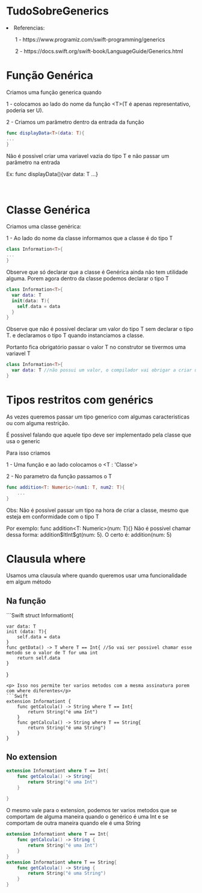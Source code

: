 # TudoSobreGenerics
<li>Referencias: </li>
<ul> 1 - https://www.programiz.com/swift-programming/generics </ul>
<ul> 2 - https://docs.swift.org/swift-book/LanguageGuide/Generics.html </ul>

<h1> Função Genérica </h1>
<p>Criamos uma função generica quando </p>
<p>1 - colocamos ao lado do nome da função &ltT&gt(T é apenas representativo, poderia ser U).</p> 
<p>2 - Criamos um parâmetro dentro da entrada da função</p>

```Swift
func displayData<T>(data: T){
...
}
```

<p>Não é possivel criar uma variavel vazia do tipo T e não passar um parâmetro na entrada</p>
<p>Ex: func displayData<T>(){var data: T ...}</p>
</br>
<h1>Classe Genérica</h1>
<p>Criamos uma classe genérica: </p>
<p>1 - Ao lado do nome da classe informamos que a classe é do tipo T</p>

```Swift
class Information<T>{
...
}
```

<p>Observe que só declarar que a classe é Genérica ainda não tem utilidade alguma. Porem agora dentro da classe podemos declarar o tipo T</p>

```Swift
class Information<T>{
  var data: T
  init(data: T){
    self.data = data
  }
}
```
<p>Observe que não é possivel declarar um valor do tipo T sem declarar o tipo T. e declaramos o tipo T quando instanciamos a classe. </p>
<p>Portanto fica obrigatório passar o valor T no construtor se tivermos uma variavel T</p>

```Swift
class Information<T>{
  var data: T //não possui um valor, o compilador vai obrigar a criar um construtor e atribuir o valor de data
}
```

<h1> Tipos restritos com genérics</h1>
<p>As vezes queremos passar um tipo generico com algumas caracteristicas ou com alguma restrição. </p>
<p>É possivel falando que aquele tipo deve ser implementado pela classe que usa o generic</p>
<p>Para isso criamos</p>
<p>1 - Uma função e ao lado colocamos o &ltT : 'Classe'&gt</p>
<p>2 - No parametro da função passamos o T</p>

```Swift
func addition<T: Numeric>(num1: T, num2: T){
    ...
}
```
<p>Obs: Não é possivel passar um tipo na hora de criar a classe, mesmo que esteja em conformidade com o tipo T</p>
<p>Por exemplo: func addition&ltT: Numeric&gt(num: T){} Não é possivel chamar dessa forma: addition$ltInt$gt(num: 5). O certo é: addition(num: 5)</p>

  
<h1> Clausula where </h1>
<p> Usamos uma clausula where quando queremos usar uma funcionalidade em algum método</p>
<h2> Na função </h2>
```Swift
  struct Informationt<T>{
    
    var data: T
    init (data: T){
        self.data = data
    }
    func getData() -> T where T == Int{ //So vai ser possivel chamar esse metodo se o valor de T for uma int
        return self.data
    }
}
```
<p> Isso nos permite ter varios metodos com a mesma assinatura porem com where diferentes</p>
```Swift
extension Informationt {
    func getCalcula() -> String where T == Int{
        return String("é uma Int")
    }
    func getCalcula() -> String where T == String{
        return String("é uma String")
    }
}
```

<h2> No extension</h2>

```Swift
extension Informationt where T == Int{
    func getCalcula() -> String{
        return String("é uma Int")
    }
    
}
```

<p> O mesmo vale para o extension, podemos ter varios metodos que se comportam de alguma maneira quando o genérico é uma Int e se comportam de outra maneira quando ele é uma String</p>

```Swift
extension Informationt where T == Int{
    func getCalcula() -> String {
        return String("é uma Int")
    }
}
extension Informationt where T == String{
    func getCalcula() -> String {
        return String("é uma String")
    }
}
```

